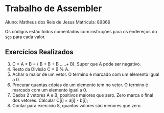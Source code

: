 # Trabalho de Assembler

Aluno: Matheus dos Reis de Jesus
Matrícula: 89369

Os códigos estão todos comentados com instruções para os endereços do `$gp` para cada valor.

## Exercícios Realizados

3. C = A * B = ( B + B + B .....+ B). Supor que A pode ser negativo.
4. Resto da Divisão C = B % A.
6. Achar o maior de um vetor.  O termino é marcado com um elemento igual a 0.
7. Procurar quantas cópias de um elemento tem no vetor.  O termino é marcado com um elemento igual a 0.
8. Dados 2 vetores A e B, positivos maiores que zero. Zero marca o final dos vetores. Calcular C[i] = a[i] - b[i];
9. Contar para exercicio 8, quantos valores são menores que zero.